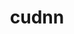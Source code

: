 ---
title: "cudnn"
layout: cache
categories: [package, develop]
meta: {"compilers": ["gcc@11.4.0", "gcc@9.4.0", "none"], "num_specs": 34, "num_specs_by_stack": {"e4s": 3, "e4s-neoverse_v1": 2, "e4s-power": 1, "hep": 4, "ml-linux-aarch64-cuda": 12, "ml-linux-x86_64-cuda": 12, "root": 34}, "oss": ["ubuntu20.04", "ubuntu22.04", "ubuntu24.04"], "platforms": ["linux"], "stacks": ["e4s", "e4s-neoverse_v1", "e4s-power", "hep", "ml-linux-aarch64-cuda", "ml-linux-x86_64-cuda", "root"], "targets": ["aarch64", "neoverse_v1", "ppc64le", "x86_64_v3"], "versions": ["8.9.5.30-12", "8.9.7.29-11", "8.9.7.29-12", "9.8.0.87-12"]}
spec_details: [{"compiler": "none", "hash": "3zspmld7pmafxppktuzaizonbaw7jnur", "os": "ubuntu24.04", "platform": "linux", "size": "-", "stacks": ["ml-linux-aarch64-cuda", "root"], "target": "aarch64", "variants": ["build_system=generic"], "versions": ["8.9.7.29-12"]}, {"compiler": "gcc@9.4.0", "hash": "4kh5eptmzxpqi7oiaynw7v5ro5vhunsk", "os": "ubuntu20.04", "platform": "linux", "size": "-", "stacks": ["e4s-power", "root"], "target": "ppc64le", "variants": ["build_system=generic"], "versions": ["8.9.7.29-11"]}, {"compiler": "none", "hash": "4vjhulqikm3vbv5apizjssbrm3fq6wnd", "os": "ubuntu22.04", "platform": "linux", "size": "-", "stacks": ["hep", "root"], "target": "x86_64_v3", "variants": ["build_system=generic"], "versions": ["9.8.0.87-12"]}, {"compiler": "none", "hash": "5stkcfpgokn2bfmhp2e7mytsfn7u6gzx", "os": "ubuntu24.04", "platform": "linux", "size": "-", "stacks": ["ml-linux-aarch64-cuda", "root"], "target": "aarch64", "variants": ["build_system=generic"], "versions": ["9.8.0.87-12"]}, {"compiler": "none", "hash": "6hf5npdhb2l4iraaco243ypayzdpmyc2", "os": "ubuntu24.04", "platform": "linux", "size": "-", "stacks": ["ml-linux-x86_64-cuda", "root"], "target": "x86_64_v3", "variants": ["build_system=generic"], "versions": ["9.8.0.87-12"]}, {"compiler": "none", "hash": "aclakoljmaw7tphzpaeivqg7vbqek6jy", "os": "ubuntu24.04", "platform": "linux", "size": "-", "stacks": ["ml-linux-x86_64-cuda", "root"], "target": "x86_64_v3", "variants": ["build_system=generic"], "versions": ["9.8.0.87-12"]}, {"compiler": "none", "hash": "bg2c6rve247jeyalzsonaob5ld6gp6y6", "os": "ubuntu24.04", "platform": "linux", "size": "-", "stacks": ["ml-linux-aarch64-cuda", "root"], "target": "aarch64", "variants": ["build_system=generic"], "versions": ["8.9.7.29-12"]}, {"compiler": "gcc@11.4.0", "hash": "blk7b56bj5qnhst2gerohezyxovgsuny", "os": "ubuntu22.04", "platform": "linux", "size": "-", "stacks": ["e4s-neoverse_v1", "root"], "target": "neoverse_v1", "variants": ["build_system=generic"], "versions": ["8.9.5.30-12"]}, {"compiler": "none", "hash": "d47c2amtybvi2t35w3pdkq4klnuyci4l", "os": "ubuntu24.04", "platform": "linux", "size": "-", "stacks": ["ml-linux-aarch64-cuda", "root"], "target": "aarch64", "variants": ["build_system=generic"], "versions": ["8.9.7.29-12"]}, {"compiler": "none", "hash": "dy3sz7m7vwekdtbppi4leadxjpmpnd5q", "os": "ubuntu24.04", "platform": "linux", "size": "-", "stacks": ["ml-linux-aarch64-cuda", "root"], "target": "aarch64", "variants": ["build_system=generic"], "versions": ["8.9.5.30-12"]}, {"compiler": "none", "hash": "dzp2yq5mwg7dozberf5d7bpdyiwqgaio", "os": "ubuntu22.04", "platform": "linux", "size": "-", "stacks": ["hep", "root"], "target": "x86_64_v3", "variants": ["build_system=generic"], "versions": ["9.8.0.87-12"]}, {"compiler": "none", "hash": "gm5kotf7ok6afftajv25jdqxs5n2whbu", "os": "ubuntu24.04", "platform": "linux", "size": "-", "stacks": ["ml-linux-aarch64-cuda", "root"], "target": "aarch64", "variants": ["build_system=generic"], "versions": ["9.8.0.87-12"]}, {"compiler": "none", "hash": "hcmxoy4evvx5cnk5to5tfp33rlg6b7gt", "os": "ubuntu24.04", "platform": "linux", "size": "-", "stacks": ["ml-linux-x86_64-cuda", "root"], "target": "x86_64_v3", "variants": ["build_system=generic"], "versions": ["8.9.7.29-12"]}, {"compiler": "none", "hash": "i6pckip2gqn7ailauf4dwhdh7buj423x", "os": "ubuntu24.04", "platform": "linux", "size": "-", "stacks": ["ml-linux-x86_64-cuda", "root"], "target": "x86_64_v3", "variants": ["build_system=generic"], "versions": ["8.9.7.29-12"]}, {"compiler": "none", "hash": "ie2smv3avae47hw3royjih5jkq7avq6r", "os": "ubuntu24.04", "platform": "linux", "size": "-", "stacks": ["ml-linux-aarch64-cuda", "root"], "target": "aarch64", "variants": ["build_system=generic"], "versions": ["8.9.7.29-12"]}, {"compiler": "none", "hash": "j5hgohcxodv4bgmptbfkr4zstwwedwja", "os": "ubuntu24.04", "platform": "linux", "size": "-", "stacks": ["ml-linux-aarch64-cuda", "root"], "target": "aarch64", "variants": ["build_system=generic"], "versions": ["9.8.0.87-12"]}, {"compiler": "none", "hash": "jqd5vfn7jd2hdgpjkxfzkodckfhvpkaw", "os": "ubuntu24.04", "platform": "linux", "size": "-", "stacks": ["ml-linux-x86_64-cuda", "root"], "target": "x86_64_v3", "variants": ["build_system=generic"], "versions": ["9.8.0.87-12"]}, {"compiler": "none", "hash": "lqah5g7i2p3jyochadtltoywbx2evaym", "os": "ubuntu24.04", "platform": "linux", "size": "-", "stacks": ["ml-linux-x86_64-cuda", "root"], "target": "x86_64_v3", "variants": ["build_system=generic"], "versions": ["8.9.7.29-12"]}, {"compiler": "none", "hash": "n7mb76ermex4fhgr4fxix23rxgvrtzcp", "os": "ubuntu24.04", "platform": "linux", "size": "-", "stacks": ["ml-linux-x86_64-cuda", "root"], "target": "x86_64_v3", "variants": ["build_system=generic"], "versions": ["8.9.7.29-12"]}, {"compiler": "gcc@11.4.0", "hash": "nxhnrh77yawjd7wzsn4jkjrwsankxifv", "os": "ubuntu22.04", "platform": "linux", "size": "-", "stacks": ["e4s-neoverse_v1", "root"], "target": "neoverse_v1", "variants": ["build_system=generic"], "versions": ["8.9.5.30-12"]}, {"compiler": "none", "hash": "onjajggftbgavyyzry6ghlx4yjfsqcph", "os": "ubuntu24.04", "platform": "linux", "size": "-", "stacks": ["ml-linux-x86_64-cuda", "root"], "target": "x86_64_v3", "variants": ["build_system=generic"], "versions": ["9.8.0.87-12"]}, {"compiler": "none", "hash": "oubzkgqogibx3yy2l7qode7poomek4b5", "os": "ubuntu24.04", "platform": "linux", "size": "-", "stacks": ["ml-linux-x86_64-cuda", "root"], "target": "x86_64_v3", "variants": ["build_system=generic"], "versions": ["8.9.7.29-12"]}, {"compiler": "none", "hash": "qcbxkv3ps5rxfm3otznwwvzudbzn3ofp", "os": "ubuntu24.04", "platform": "linux", "size": "-", "stacks": ["ml-linux-aarch64-cuda", "root"], "target": "aarch64", "variants": ["build_system=generic"], "versions": ["8.9.7.29-12"]}, {"compiler": "none", "hash": "s5flsnskag2q2raiskpvrwjejndixzh7", "os": "ubuntu22.04", "platform": "linux", "size": "-", "stacks": ["hep", "root"], "target": "x86_64_v3", "variants": ["build_system=generic"], "versions": ["9.8.0.87-12"]}, {"compiler": "none", "hash": "s63ynt6ims5t4zsn2wqrq3vqdxfqk4t4", "os": "ubuntu24.04", "platform": "linux", "size": "-", "stacks": ["ml-linux-x86_64-cuda", "root"], "target": "x86_64_v3", "variants": ["build_system=generic"], "versions": ["8.9.7.29-12"]}, {"compiler": "none", "hash": "sfk35rkkcck4fninpopdllrxdozygrgx", "os": "ubuntu24.04", "platform": "linux", "size": "-", "stacks": ["ml-linux-aarch64-cuda", "root"], "target": "aarch64", "variants": ["build_system=generic"], "versions": ["8.9.7.29-12"]}, {"compiler": "none", "hash": "tbfiuam3nhkz6hhfpyupz2dqfoibxqcy", "os": "ubuntu24.04", "platform": "linux", "size": "-", "stacks": ["ml-linux-aarch64-cuda", "root"], "target": "aarch64", "variants": ["build_system=generic"], "versions": ["9.8.0.87-12"]}, {"compiler": "none", "hash": "vpri54pqjvt66ofaoxl44ukd64mdnr5h", "os": "ubuntu22.04", "platform": "linux", "size": "-", "stacks": ["e4s", "root"], "target": "x86_64_v3", "variants": ["build_system=generic"], "versions": ["8.9.7.29-12"]}, {"compiler": "none", "hash": "wkjziwua6ky77uhxykdwi7vtijw76byi", "os": "ubuntu24.04", "platform": "linux", "size": "-", "stacks": ["ml-linux-aarch64-cuda", "root"], "target": "aarch64", "variants": ["build_system=generic"], "versions": ["8.9.5.30-12"]}, {"compiler": "none", "hash": "ydfjmfsuadypo2t2yvsuyr7tdfk2jvld", "os": "ubuntu22.04", "platform": "linux", "size": "-", "stacks": ["hep", "root"], "target": "x86_64_v3", "variants": ["build_system=generic"], "versions": ["9.8.0.87-12"]}, {"compiler": "none", "hash": "yma7ncd4m2u46jcsgistdhzpwxjoitsc", "os": "ubuntu22.04", "platform": "linux", "size": "-", "stacks": ["e4s", "root"], "target": "x86_64_v3", "variants": ["build_system=generic"], "versions": ["8.9.7.29-12"]}, {"compiler": "none", "hash": "yqnxxpoiqdzjdwx6w6mu3d6njqtjxxcr", "os": "ubuntu24.04", "platform": "linux", "size": "-", "stacks": ["ml-linux-x86_64-cuda", "root"], "target": "x86_64_v3", "variants": ["build_system=generic"], "versions": ["8.9.7.29-12"]}, {"compiler": "none", "hash": "yrnazxgaxatmgraaazzfevoeocraeccv", "os": "ubuntu24.04", "platform": "linux", "size": "-", "stacks": ["ml-linux-x86_64-cuda", "root"], "target": "x86_64_v3", "variants": ["build_system=generic"], "versions": ["8.9.7.29-12"]}, {"compiler": "none", "hash": "zv4ho4w2fwyvwugaaezsfqrdngmko3tk", "os": "ubuntu22.04", "platform": "linux", "size": "-", "stacks": ["e4s", "root"], "target": "x86_64_v3", "variants": ["build_system=generic"], "versions": ["8.9.7.29-12"]}]
---